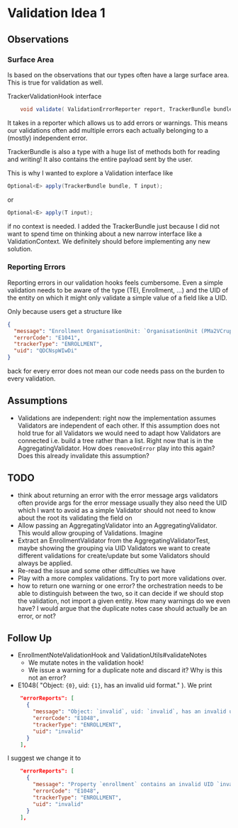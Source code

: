 # Validation Idea 1

## Observations

### Surface Area

Is based on the observations that our types often have a large surface area. This is true for validation as well.

TrackerValidationHook interface

```java
    void validate( ValidationErrorReporter report, TrackerBundle bundle );
```

It takes in a reporter which allows us to add errors or warnings. This means our validations often add multiple errors
each actually belonging to a (mostly) independent error.

TrackerBundle is also a type with a huge list of methods both for reading and writing! It also contains the entire
payload sent by the user.

This is why I wanted to explore a Validation interface like

```java
Optional<E> apply(TrackerBundle bundle, T input);
```

or

```java
Optional<E> apply(T input);
```

if no context is needed. I added the TrackerBundle just because I did not want to spend time on thinking about a new
narrow interface like a ValidationContext. We definitely should before implementing any new solution.

### Reporting Errors

Reporting errors in our validation hooks feels cumbersome. Even a simple validation needs to be aware of the type (TEI,
Enrollment, ...) and the UID of the entity on which it might only validate a simple value of a field like a UID.

Only because users get a structure like

```json
{
  "message": "Enrollment OrganisationUnit: `OrganisationUnit (PMa2VCrupOd)`, and Program: `Program (kla3mAPgvCH)`, dont match.",
  "errorCode": "E1041",
  "trackerType": "ENROLLMENT",
  "uid": "QDCNspWIwDi"
}
```

back for every error does not mean our code needs pass on the burden to every validation.

## Assumptions

* Validations are independent: right now the implementation assumes Validators are independent of each other. If this
  assumption does not hold true for all Validators we would need to adapt how Validators are connected i.e. build a tree
  rather than a list. Right now that is in the AggregatingValidator. How does `removeOnError` play into this again? Does
  this already invalidate this assumption?

## TODO

* think about returning an error with the error message args
  validators often provide args for the error message
  usually they also need the UID which I want to avoid as a simple
  Validator should not need to know about the
  root its validating the field on
* Allow passing an AggregatingValidator into an AggregatingValidator. This would allow grouping of Validations. Imagine
* Extract an EnrollmentValidator from the AggregatingValidatorTest, maybe showing the grouping via UID Validators
  we want to create different validations for create/update but some Validators should always be applied.
* Re-read the issue and some other difficulties we have
* Play with a more complex validations. Try to port more validations over.
* how to return one warning or one error? the orchestration needs to be able to distinguish between the two, so it can
  decide if we should stop the validation, not import a given entity. How many warnings do we even have? I would argue that
  the duplicate notes case should actually be an error, or not?

## Follow Up

* EnrollmentNoteValidationHook and ValidationUtils#validateNotes
  * We mutate notes in the validation hook!
  * We issue a warning for a duplicate note and discard it? Why is this not an error?
* E1048( "Object: `{0}`, uid: `{1}`, has an invalid uid format." ). We print

```json
    "errorReports": [
      {
        "message": "Object: `invalid`, uid: `invalid`, has an invalid uid format.",
        "errorCode": "E1048",
        "trackerType": "ENROLLMENT",
        "uid": "invalid"
      }
    ],
```

I suggest we change it to 

```json
    "errorReports": [
      {
        "message": "Property `enrollment` contains an invalid UID `invalid`. Valid format is ...",
        "errorCode": "E1048",
        "trackerType": "ENROLLMENT",
        "uid": "invalid"
      }
    ],
```
